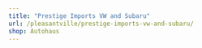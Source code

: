 ```yaml
---
title: "Prestige Imports VW and Subaru"
url: /pleasantville/prestige-imports-vw-and-subaru/
shop: Autohaus
---
```

